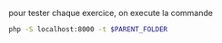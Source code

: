 pour tester chaque exercice, on execute la commande
```bash
php -S localhost:8000 -t $PARENT_FOLDER
```
